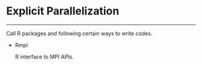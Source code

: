 # Explicit Parallelization

---

Call R packages and following certain ways to write codes.

- Rmpi

  R interface to MPI APIs.
